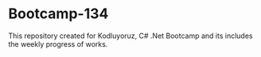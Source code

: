 # Bootcamp-134
This repository created for Kodluyoruz, C# .Net Bootcamp and its includes the weekly progress of works.
